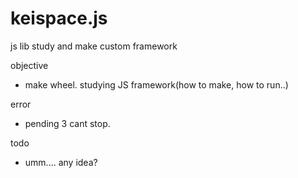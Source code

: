 # keispace.js
js lib study and make custom framework


objective 
- make wheel. studying JS framework(how to make, how to run..)


error 
- pending 3 cant stop.

todo 
- umm.... any idea? 
